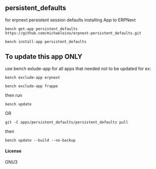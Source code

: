 ## persistent_defaults

for erpnext persistent session defaults
installing App to ERPNext

`bench get-app persistent_defaults https://github.com/michaeleino/erpnext-persistent_defaults.git`

`bench install-app persistent_defaults`

## To update this app ONLY
use bench exlude-app for all apps that needed not to be updated for ex:

   `bench exclude-app erpnext`

   `bench exclude-app frappe`

then run

`bench update`

OR

`git -C apps/persistent_defaults/persistent_defaults pull`

then

`bench update --build --no-backup`

#### License

GNU3
